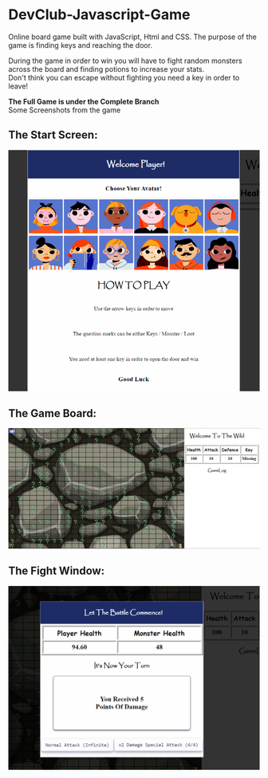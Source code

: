 
# DevClub-Javascript-Game

Online board game built with JavaScript, Html and CSS.
The purpose of the game is finding keys and reaching the door.

During the game in order to win you will have to fight random monsters across the board and finding potions to increase your stats.  
Don't think you can escape without fighting you need a key in order to leave!

**The Full Game is under the Complete Branch**  
Some Screenshots from the game  
  
## The Start Screen:  
![Alt text](https://github.com/ThePro1604/DevClub-Javascript-Game/blob/Complete/README/Characters.png?raw=true "Title") 
  
## The Game Board:  
![Alt text](https://github.com/ThePro1604/DevClub-Javascript-Game/blob/Complete/README/Board.png?raw=true "Title")  
  
## The Fight Window:  
![Alt text](https://github.com/ThePro1604/DevClub-Javascript-Game/blob/Complete/README/Fight_Modal.png?raw=true "Title")
